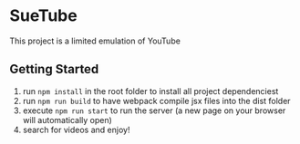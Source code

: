 # SueTube
This project is a limited emulation of YouTube

## Getting Started
1. run `npm install` in the root folder to install all project dependenciest 
2. run `npm run build` to have webpack compile jsx files into the dist folder
3. execute `npm run start` to run the server (a new page on your browser will automatically open)
4. search for videos and enjoy!

